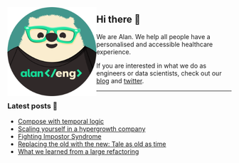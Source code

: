 <!--

**Here are some ideas to get you started:**

🙋‍♀️ A short introduction - what is your organization all about?
🌈 Contribution guidelines - how can the community get involved?
👩‍💻 Useful resources - where can the community find your docs? Is there anything else the community should know?
🍿 Fun facts - what does your team eat for breakfast?
🧙 Remember, you can do mighty things with the power of [Markdown](https://guides.github.com/features/mastering-markdown/)
-->

<img
  alt="Alan engineer"
  src="https://github.com/alan-eu/.github/raw/acceptance/profile/alan-eng-rounded.png"
  width="200"
  align="left"
/>

## Hi there 👋

We are Alan. We help all people have a personalised and accessible healthcare experience.

If you are interested in what we do as engineers or data scientists, check out our [blog](https://medium.com/alan) and [twitter](https://twitter.com/alanengineering).

---

### Latest posts 📖

<!--START_SECTION:feed-->
* [Compose with temporal logic](https://medium.com/alan/compose-with-temporal-logic-e0b77b860b32?source=rss----b2cb698c4e73---4)
* [Scaling yourself in a hypergrowth company](https://medium.com/alan/scaling-yourself-in-a-hypergrowth-company-dfca20341682?source=rss----b2cb698c4e73---4)
* [Fighting Impostor Syndrome](https://medium.com/alan/fighting-impostor-syndrome-392670406bbf?source=rss----b2cb698c4e73---4)
* [Replacing the old with the new: Tale as old as time](https://medium.com/alan/replacing-the-old-with-the-new-tale-as-old-as-time-a3fcbd7fafce?source=rss----b2cb698c4e73---4)
* [What we learned from a large refactoring](https://medium.com/alan/what-we-learned-from-a-large-refactoring-85291cb4457c?source=rss----b2cb698c4e73---4)
<!--END_SECTION:feed-->
